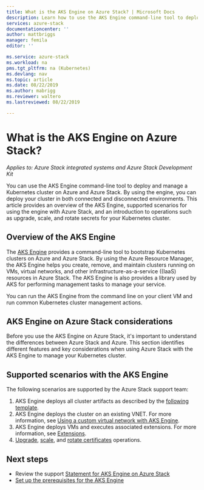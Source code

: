 ```yaml
---
title: What is the AKS Engine on Azure Stack? | Microsoft Docs
description: Learn how to use the AKS Engine command-line tool to deploy and manage a Kubernetes cluster on Azure and Azure Stack. 
services: azure-stack
documentationcenter: ''
author: mattbriggs
manager: femila
editor: ''

ms.service: azure-stack
ms.workload: na
pms.tgt_pltfrm: na (Kubernetes)
ms.devlang: nav
ms.topic: article
ms.date: 08/22/2019
ms.author: mabrigg
ms.reviewer: waltero
ms.lastreviewed: 08/22/2019

---
```


# What is the AKS Engine on Azure Stack?

*Applies to: Azure Stack integrated systems and Azure Stack Development Kit*

You can use the AKS Engine command-line tool to deploy and manage a Kubernetes cluster on Azure and Azure Stack. By using the engine, you can deploy your cluster in both connected and disconnected environments. This article provides an overview of the AKS Engine, supported scenarios for using the engine with Azure Stack, and an introduction to operations such as upgrade, scale, and rotate secrets for your Kubernetes cluster.

## Overview of the AKS Engine

The [AKS Engine](https://github.com/Azure/aks-engine) provides a command-line tool to bootstrap Kubernetes clusters on Azure and Azure Stack. By using the Azure Resource Manager, the AKS Engine helps you create, remove, and maintain clusters running on VMs, virtual networks, and other infrastructure-as-a-service ((IaaS) resources in Azure Stack. The AKS Engine is also provides a library used by AKS for performing management tasks to manage your service.

You can run the AKS Engine from the command line on your client VM and run common Kubernetes cluster management actions.

## AKS Engine on Azure Stack considerations

Before you use the AKS Engine on Azure Stack, it's important to understand the differences between Azure Stack and Azure. This section identifies different features and key considerations when using Azure Stack with the AKS Engine to manage your Kubernetes cluster.

<!-- For more information on the specifics of AKS Engine on Azure Stack and its differences with respect to Azure see [document](https://github.com/Azure/aks-engine/blob/master/docs/topics/azure-stack.md). question out to Walter Oliver. -->

## Supported scenarios with the AKS Engine

The following scenarios are supported by the Azure Stack support team:


1.  AKS Engine deploys all cluster artifacts as described by the [following template](https://github.com/Azure/aks-engine/tree/master/examples/azure-stack).
2.  AKS Engine deploys the cluster on an existing VNET. For more information, see [Using a custom virtual network with AKS Engine](https://github.com/Azure/aks-engine/blob/master/docs/tutorials/custom-vnet.md).
3.  AKS Engine deploys VMs and executes associated extensions. For more information, see [Extensions](https://github.com/Azure/aks-engine/blob/master/docs/topics/extensions.md).
4.  [Upgrade](azure-stack-kubernetes-aks-engine-upgrade.md), [scale](azure-stack-kubernetes-aks-engine-scale.md), and [rotate certificates](azure-stack-kubernetes-aks-engine-cert-rotate.md) operations.

## Next steps

- Review the support [Statement for AKS Engine on Azure Stack](azure-stack-kubernetes-ask-engine-support.md)
- [Set up the prerequisites for the AKS Engine](azure-stack-kubernetes-aks-engine-set-up.md)